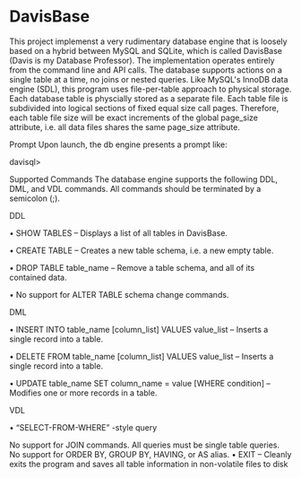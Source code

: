 # DavisBase
This project implemenst a very rudimentary database engine that is loosely based on a hybrid between MySQL and SQLite, which is called DavisBase (Davis is my Database Professor). The implementation operates entirely from the command line and API calls. The database supports actions on a single table at a time, no joins or nested queries. Like MySQL's InnoDB data engine (SDL), this program uses file-per-table approach to physical storage. Each database table is physcially stored as a separate file. Each table file is subdivided into logical sections of fixed equal size call pages. Therefore, each table file size will be exact increments of the global page_size attribute, i.e. all data files shares the same page_size attribute.

Prompt
Upon launch, the db engine presents a prompt like:

davisql>

Supported Commands
The database engine supports the following DDL, DML, and VDL commands. All commands should be terminated by a semicolon (;).

DDL

• SHOW TABLES – Displays a list of all tables in DavisBase.

• CREATE TABLE – Creates a new table schema, i.e. a new empty table.

• DROP TABLE table_name – Remove a table schema, and all of its contained data.

• No support for ALTER TABLE schema change commands.

DML

• INSERT INTO table_name [column_list] VALUES value_list – Inserts a single record into a table.

• DELETE FROM table_name [column_list] VALUES value_list – Inserts a single record into a table.

• UPDATE table_name SET column_name = value [WHERE condition] – Modifies one or more records in a table.

VDL

• “SELECT-FROM-WHERE” -style query

No support for JOIN commands. All queries must be single table queries.
No support for ORDER BY, GROUP BY, HAVING, or AS alias.
• EXIT – Cleanly exits the program and saves all table information in non-volatile files to disk
